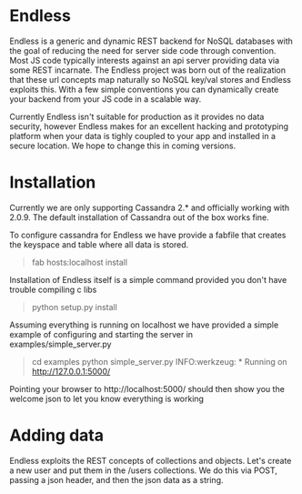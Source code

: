 Endless
=======

Endless is a generic and dynamic REST backend for NoSQL databases with the goal of reducing the need for server side code through convention. Most JS code typically interests against an api server providing data via some REST incarnate. The Endless project was born out of the realization that these url concepts map naturally so NoSQL key/val stores and Endless exploits this. With a few simple conventions you can dynamically create your backend from your JS code in a scalable way.

Currently Endless isn't suitable for production as it provides no data security, however Endless makes for an excellent hacking and prototyping platform when your data is tighly coupled to your app and installed in a secure location. We hope to change this in coming versions.


# Installation

Currently we are only supporting Cassandra 2.* and officially working with 2.0.9. The default installation of Cassandra out of the box works fine.

To configure cassandra for Endless we have provide a fabfile that creates the keyspace and table where all data is stored.

> fab hosts:localhost install

Installation of Endless itself is a simple command provided you don't have trouble compiling c libs

> python setup.py install

Assuming everything is running on localhost we have provided a simple example of configuring and starting the server in examples/simple_server.py

> cd examples
> python simple_server.py 
INFO:werkzeug: * Running on http://127.0.0.1:5000/

Pointing your browser to http://localhost:5000/ should then show you the welcome json to let you know everything is working

# Adding data

Endless exploits the REST concepts of collections and objects. Let's create a new user and put them in the /users collections. We do this via POST, passing a json header, and then the json data as a string.
 